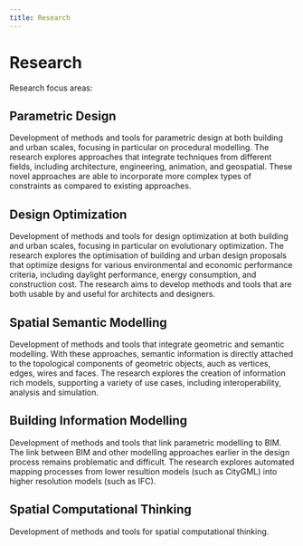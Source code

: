 ```yaml
---
title: Research
---
```

# Research

Research focus areas:

## Parametric Design

Development of methods and tools for parametric design at both building and urban scales, focusing in particular on procedural modelling. The research explores approaches that integrate techniques from different fields, including architecture, engineering, animation, and geospatial. These novel approaches are able to incorporate more complex types of constraints as compared to existing approaches.

## Design Optimization

Development of methods and tools for design optimization at both building and urban scales, focusing in particular on evolutionary optimization. The research explores the optimisation of building and urban design proposals that optimize designs for various environmental and economic performance criteria, including daylight performance, energy consumption, and construction cost. The research aims to develop methods and tools that are both usable by and useful for architects and designers. 

## Spatial Semantic Modelling

Development of methods and tools that integrate geometric and semantic modelling. With these approaches, semantic information is directly attached to the topological components of geometric objects, auch as vertices, edges, wires and faces. The research explores the creation of information rich models, supporting a variety of use cases, including interoperability, analysis and simulation. 

## Building Information Modelling

Development of methods and tools that link parametric modelling to BIM. The link between BIM and other modelling approaches earlier in the design process remains problematic and difficult. The research explores automated mapping processes from lower resultion models (such as CityGML) into higher resolution models (such as IFC). 

## Spatial Computational Thinking

Development of methods and tools for spatial computational thinking. 



